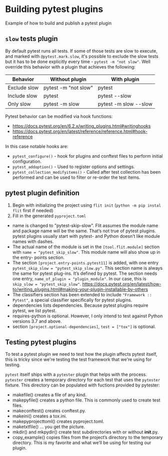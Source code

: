# Building pytest plugins

Example of how to build and publish a pytest plugin

## `slow` tests plugin

By default pytest runs all tests. If some of those tests are slow to execute,
and marked with `@pytest.mark.slow`, it's possible to exclude the slow tests
but it has to be done explicitly every time - `pytest -m "not slow"`.
Well override this behavior with a plugin that achieves the following:

|Behavior    |Without plugin      |With plugin          |
|------------|--------------------|---------------------|
|Exclude slow|pytest -m "not slow"|pytest               |
|Include slow|pytest              |pytest --slow        |
|Only slow   |pytest -m slow      |pytest -m slow --slow|


Pytest behavior can be modified via hook functions:

* https://docs.pytest.org/en/6.2.x/writing_plugins.html#writinghooks
* https://docs.pytest.org/en/latest/reference/reference.html#hook-reference

In this case notable hooks are:
* `pytest_configure()` - hook for plugins and conftest files to perform initial configuration.
* `pytest_addoption()` - Used to register options and settings.
* `pytest_collection_modifyitems()` - Called after test collection has been performed and can
  be used to filter or re-order the test items.


## pytest plugin definition

1. Begin with initializing the project using `flit init` (`python -m pip instal flit` first if needed)
2. Fill in the generated `pyproject.toml`
* name is changed to "pytest-skip-slow". Flit assumes the module name and
  package name will be the same. That’s not true of pytest plugins. pytest
  plugins usually start with pytest- and Python doesn’t like module names
  with dashes.
* The actual name of the module is set in the `[tool.flit.module]` section with
  `name = "pytest_skip_slow"`. This module name will also show up in the entry-
  points section.
* The section `[project.entry-points.pytest11]` is added, with one entry `pytest_skip_slow = "pytest_skip_slow.py"`.
  This section name is always the same for pytest plug-ins. It’s defined by pytest.
  The section needs one entry, `name_of_plugin = "plugin_module"`.
  In our case, this is `skip_slow = "pytest_skip_slow"`.
  https://docs.pytest.org/en/latest/how-to/writing_plugins.html#making-your-plugin-installable-by-others
* The classifiers section has been extended to include `"Framework :: Pytest"`, a
  special classifier specifically for pytest plugins.
* dependencies lists dependencies. Because pytest plugins require pytest, we list pytest.
* requires-python is optional. However, I only intend to test against Python versions 3.7 and above.
* section `[project.optional-dependencies]`, `test = ["tox"]` is optional.

## Testing pytest plugins

To test a pytest plugin we need to test how the plugin affects pytest itself, this is tricky
since we're testing the test framework that we're using for testing.

`pytest` itself ships with a `pytester` plugin that helps with the process.
`pytester` creates a temporary directory for each test that uses the `pytester` fixture.
This directory can be populated with fuctions provided by pytester:
* makefile() creates a file of any kind.
* makepyfile() creates a python file. This is commonly used to create test files.
* makeconftest() creates conftest.py.
* makeini() creates a tox.ini.
* makepyprojecttoml() creates pyproject.toml.
* maketxtfile() … you get the picture.
* mkdir() and mkpydir() create test subdirectories with or without __init__.py.
* copy_example() copies files from the project’s directory to the temporary
directory. This is my favorite and what we’ll be using for testing our plugin.